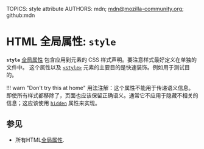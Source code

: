 TOPICS: style attribute
AUTHORS: mdn; mdn@mozilla-community.org; github:mdn

# HTML 全局属性: `style`

**`style`** [全局属性](/zh-hans/webfrontend/HTML_Global_Attributes) 包含应用到元素的 CSS 样式声明。要注意样式最好定义在单独的文件中。
这个属性以及 [`<style>`](/zh-hans/webfrontend/<style>) 元素的主要目的是快速装饰。例如用于测试目的。

!!! warn "Don't try this at home"
    用法注解：这个属性不能用于传递语义信息。即使所有样式都移除了，页面也应该保留正确语义。通常它不应用于隐藏不相关的信息；这应该使用
    [`hidden`](/zh-hans/webfrontend/hidden_attribute) 属性来实现。

## 参见

- 所有HTML[全局属性](/zh-hans/webfrontend/HTML_Global_Attributes).
